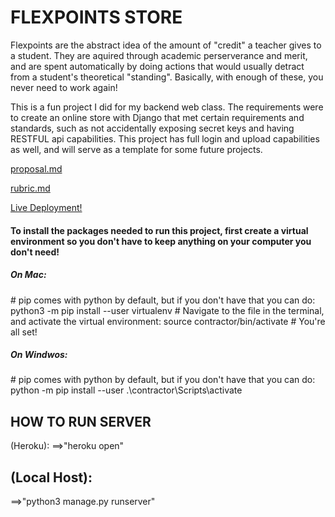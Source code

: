 <h1>FLEXPOINTS STORE</h1>
<p>Flexpoints are the abstract idea of the amount of "credit" a teacher gives to a student. They are aquired through academic perserverance and merit, and are spent automatically by doing actions that would usually detract from a student's theoretical "standing". Basically, with enough of these, you never need to work again!</p>

<p>This is a fun project I did for my backend web class. The requirements were to create an online store with Django that met certain requirements and standards, such as not accidentally exposing secret keys and having RESTFUL api capabilities. This project has full login and upload capabilities as well, and will serve as a template for some future projects.</p>

[proposal.md](https://gist.github.com/HexSeal/5412aee5e6e4c4610a1367f8ab65601a)

[rubric.md](https://gist.github.com/HexSeal/5d98b7e14afd2afcb614fe8b44fdc974)

[Live Deployment!](https://flexpointsapp.herokuapp.com/)


<h4>To install the packages needed to run this project, first create a virtual environment so you don't have to keep anything on your computer you don't need! </h4>
<h5>On Mac:</h5>
  # pip comes with python by default, but if you don't have that you can do:
  python3 -m pip install --user virtualenv
  # Navigate to the file in the terminal, and activate the virtual environment:
  source contractor/bin/activate
  # You're all set!

<h5> On Windwos:</h5>
  # pip comes with python by default, but if you don't have that you can do:
  python -m pip install --user 
  .\contractor\Scripts\activate

<h2> HOW TO RUN SERVER </h2>
(Heroku):
==>"heroku open"

<h2> (Local Host): </h2>
==>"python3 manage.py runserver"
